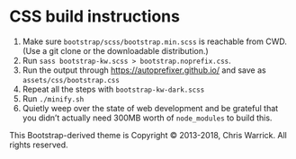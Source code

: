 CSS build instructions
======================

1. Make sure `bootstrap/scss/bootstrap.min.scss` is reachable from CWD. (Use
   a git clone or the downloadable distribution.)
2. Run `sass bootstrap-kw.scss > bootstrap.noprefix.css`.
3. Run the output through https://autoprefixer.github.io/ and save as `assets/css/bootstrap.css`
4. Repeat all the steps with `bootstrap-kw-dark.scss`
5. Run `./minify.sh`
6. Quietly weep over the state of web development and be grateful that you
   didn’t actually need 300MB worth of `node_modules` to build this.

This Bootstrap-derived theme is Copyright © 2013-2018, Chris Warrick. All
rights reserved.
